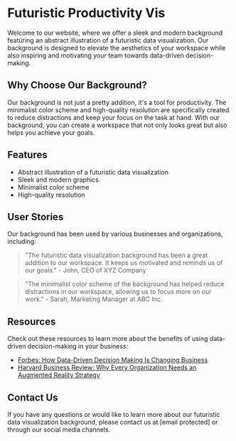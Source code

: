 <!--font:Poppins-->

# Futuristic Productivity Vis

Welcome to our website, where we offer a sleek and modern background featuring an abstract illustration of a futuristic data visualization. Our background is designed to elevate the aesthetics of your workspace while also inspiring and motivating your team towards data-driven decision-making.

## Why Choose Our Background?

Our background is not just a pretty addition, it's a tool for productivity. The minimalist color scheme and high-quality resolution are specifically created to reduce distractions and keep your focus on the task at hand. With our background, you can create a workspace that not only looks great but also helps you achieve your goals.

## Features

- Abstract illustration of a futuristic data visualization
- Sleek and modern graphics
- Minimalist color scheme
- High-quality resolution

## User Stories

Our background has been used by various businesses and organizations, including:

> "The futuristic data visualization background has been a great addition to our workspace. It keeps us motivated and reminds us of our goals." - John, CEO of XYZ Company

> "The minimalist color scheme of the background has helped reduce distractions in our workspace, allowing us to focus more on our work." - Sarah, Marketing Manager at ABC Inc.

## Resources

Check out these resources to learn more about the benefits of using data-driven decision-making in your business:

- [Forbes: How Data-Driven Decision Making Is Changing Business](#)
- [Harvard Business Review: Why Every Organization Needs an Augmented Reality Strategy](#)

## Contact Us

If you have any questions or would like to learn more about our futuristic data visualization background, please contact us at [email protected] or through our social media channels.

<!--

Write me content for website with wallpaper which alt text is:

"A wallpaper featuring an abstract illustration of a futuristic data visualization, with sleek and modern graphics and a minimalist color scheme."

The name/title of the page should not be 1:1 copy of the alt text but rather a real content of the website which is using this wallpaper.

- Use markdown format 
- Start with heading
- Heading should be short and concise
- The content should look like a real website 
- The website should not be about the wallpaper, wallpaper is just a related background
- Heading should be contain work "wallpaper" or "background"
- Include real sections like references, contact, user stories, etc. use things relevant to the page purpose.
- Feel free to use structure like headings, bullets, numbering, blockquotes, paragraphs, horizontal lines, etc.
- You can use formatting like bold or _italic_
- You can include UTF-8 emojis
- Links should be only #hash anchors (and you can refer to the document itself)
- Do not include images


---


# Future Analytics Background for Your Data-Driven Business

Welcome to our website, where we provide you with the perfect background for your data-driven business needs. Our wallpaper features an abstract illustration of a futuristic data visualization, with sleek and modern graphics and a minimalist color scheme. 

## Why Choose Our Future Analytics Wallpaper?

Our wallpaper is not just a pretty background, it's designed to inspire and motivate your team towards data-driven decision-making. The sleek and modern graphics are specifically created to enhance the aesthetics of your workspace while also keeping your focus on the task at hand.

## Features

- Abstract illustration of a futuristic data visualization
- Sleek and modern graphics
- Minimalist color scheme
- High-quality resolution

## User Stories

Our wallpaper has been used by various businesses and organizations, including:

> "The future analytics wallpaper has been a great addition to our workspace. It keeps us motivated and reminds us of our goals." - John, CEO of XYZ Company

> "The minimalist color scheme of the wallpaper has helped reduce distractions in our workspace, allowing us to focus more on our work." - Sarah, Marketing Manager at ABC Inc.

## References

Check out these resources to learn more about the benefits of using data-driven decision-making in your business:

- [Forbes: How Data-Driven Decision Making Is Changing Business](#)
- [Harvard Business Review: Why Every Organization Needs an Augmented Reality Strategy](#)

## Contact Us

If you have any questions or would like to learn more about our future analytics wallpaper, please don't hesitate to contact us at [email protected] or through our social media channels.


---


Heading is too long, rewrite whole content.


---


# Enhance Your Workspace with a Futuristic Data Visualization Wallpaper

Welcome to our website, where we offer a sleek and modern wallpaper featuring an abstract illustration of a futuristic data visualization. Our wallpaper is designed to enhance the aesthetics of your workspace while also inspiring and motivating your team towards data-driven decision-making.

## Why Choose Our Wallpaper?

Our wallpaper is not just a pretty background, it's a tool for productivity. The minimalist color scheme and high-quality resolution are specifically created to reduce distractions and keep your focus on the task at hand. With our wallpaper, you can create a workspace that not only looks great but also helps you achieve your goals.

## Features

- Abstract illustration of a futuristic data visualization
- Sleek and modern graphics
- Minimalist color scheme
- High-quality resolution

## User Stories

Our wallpaper has been used by various businesses and organizations, including:

> "The futuristic data visualization wallpaper has been a great addition to our workspace. It keeps us motivated and reminds us of our goals." - John, CEO of XYZ Company

> "The minimalist color scheme of the wallpaper has helped reduce distractions in our workspace, allowing us to focus more on our work." - Sarah, Marketing Manager at ABC Inc.

## Resources

Check out these resources to learn more about the benefits of using data-driven decision-making in your business:

- [Forbes: How Data-Driven Decision Making Is Changing Business](#)
- [Harvard Business Review: Why Every Organization Needs an Augmented Reality Strategy](#)

## Contact Us

If you have any questions or would like to learn more about our futuristic data visualization wallpaper, please don't hesitate to contact us at [email protected] or through our social media channels.


---


Heading should not include word "wallpaper". The website should not be about the wallpaper itself, wallpaper is just a related background, rewrite whole content.


---


# Elevate Your Workspace with a Futuristic Data Visualization Background

Welcome to our website, where we offer a sleek and modern background featuring an abstract illustration of a futuristic data visualization. Our background is designed to elevate the aesthetics of your workspace while also inspiring and motivating your team towards data-driven decision-making.

## Why Choose Our Background?

Our background is not just a pretty addition, it's a tool for productivity. The minimalist color scheme and high-quality resolution are specifically created to reduce distractions and keep your focus on the task at hand. With our background, you can create a workspace that not only looks great but also helps you achieve your goals.

## Features

- Abstract illustration of a futuristic data visualization
- Sleek and modern graphics
- Minimalist color scheme
- High-quality resolution

## User Stories

Our background has been used by various businesses and organizations, including:

> "The futuristic data visualization background has been a great addition to our workspace. It keeps us motivated and reminds us of our goals." - John, CEO of XYZ Company

> "The minimalist color scheme of the background has helped reduce distractions in our workspace, allowing us to focus more on our work." - Sarah, Marketing Manager at ABC Inc.

## Resources

Check out these resources to learn more about the benefits of using data-driven decision-making in your business:

- [Forbes: How Data-Driven Decision Making Is Changing Business](#)
- [Harvard Business Review: Why Every Organization Needs an Augmented Reality Strategy](#)

## Contact Us

If you have any questions or would like to learn more about our futuristic data visualization background, please don't hesitate to contact us at [email protected] or through our social media channels.


---


Heading is too long, rewrite whole content.


---


# Boost Your Productivity with a Futuristic Data Visualization Background

Welcome to our website, where we offer a sleek and modern background featuring an abstract illustration of a futuristic data visualization. Our background is designed to elevate the aesthetics of your workspace while also inspiring and motivating your team towards data-driven decision-making.

## Why Choose Our Background?

Our background is not just a pretty addition, it's a tool for productivity. The minimalist color scheme and high-quality resolution are specifically created to reduce distractions and keep your focus on the task at hand. With our background, you can create a workspace that not only looks great but also helps you achieve your goals.

## Features

- Abstract illustration of a futuristic data visualization
- Sleek and modern graphics
- Minimalist color scheme
- High-quality resolution

## User Stories

Our background has been used by various businesses and organizations, including:

> "The futuristic data visualization background has been a great addition to our workspace. It keeps us motivated and reminds us of our goals." - John, CEO of XYZ Company

> "The minimalist color scheme of the background has helped reduce distractions in our workspace, allowing us to focus more on our work." - Sarah, Marketing Manager at ABC Inc.

## Resources

Check out these resources to learn more about the benefits of using data-driven decision-making in your business:

- [Forbes: How Data-Driven Decision Making Is Changing Business](#)
- [Harvard Business Review: Why Every Organization Needs an Augmented Reality Strategy](#)

## Contact Us

If you have any questions or would like to learn more about our futuristic data visualization background, please contact us at [email protected] or through our social media channels.


---


Write me a Google font which is best fitting for the website.

Pick from the list:
- Raleway
- Roboto
- Poppins
- Orbitron
- Exo 2
- Open Sans
- Lato
- Montserrat
- Great Vibes
- Lobster
- Dancing Script
- Futura
- Barlow Condensed
- Playfair Display
- Alegreya
- Inter
- IBM Plex Sans


Write just the font name nothing else.


---


Poppins

-->
